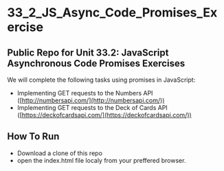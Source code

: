 # 33_2_JS_Async_Code_Promises_Exercise
## Public Repo for Unit 33.2: JavaScript Asynchronous Code Promises Exercises
We will complete the following tasks using promises in JavaScript:
- Implementing GET requests to the Numbers API ([http://numbersapi.com/](http://numbersapi.com/))
- Implementing GET requests to the Deck of Cards API ([https://deckofcardsapi.com/](https://deckofcardsapi.com/))

## How To Run
- Download a clone of this repo
- open the index.html file localy from your preffered browser.
